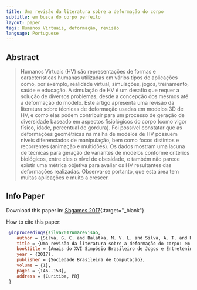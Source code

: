 ```yaml
---
title: Uma revisão da literatura sobre a deformação do corpo
subtitle: em busca do corpo perfeito
layout: paper
tags: Humanos Virtuais, deformação, revisão
language: Portuguese
---
```



## Abstract

> Humanos Virtuais (HV) são representações de formas e características humanas utilizadas em vários tipos de aplicações como, por exemplo, realidade virtual, simulações, jogos, treinamento, saúde e educação. A simulação de HV é um desafio que requer a solução de diversos problemas, desde a concepção dos mesmos até a deformação do modelo. Este artigo apresenta uma revisão da literatura sobre técnicas de deformação usadas em modelos 3D de HV, e como elas podem contribuir para um processo de geração de diversidade baseado em aspectos fisiológicos do corpo (como vigor físico, idade, percentual de gordura). Foi possível constatar que as deformações geométricas na malha de modelos de HV possuem níveis diferenciados de manipulação, bem como focos distintos e recorrentes (animação e multidões). Os dados mostram uma lacuna de técnicas para geração de variantes de modelos conforme critérios biológicos, entre eles o nível de obesidade, e também não parece existir uma métrica objetiva para avaliar os HV resultantes das deformações realizadas. Observa-se portanto, que esta área tem muitas aplicações e muito a crescer.

## Info Paper

Download this paper in: [Sbgames 2017](https://sbgames.org/sbgames2017/papers/ArtesDesignFull/174659.pdf){:target="_blank"}

How to cite this paper:

```bibtex
 @inproceedings{silva2017umarevisao,
    author = {Silva, G. C. and Balatka, M. V. L. and Silva, A. T. and Hunsell, M. S.},
    title = {Uma revisão da literatura sobre a deformação do corpo: em busca do corpo perfeito},
    booktitle = {Anais do XVI Simpósio Brasileiro de Jogos e Entretenimento Digital},
    year = {2017},
    publisher = {Sociedade Brasileira de Computação},
    volume = {1},
    pages = {146--153},
    address = {Curitiba, PR}
 }
```

